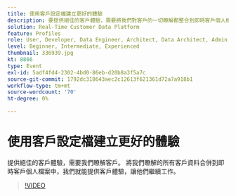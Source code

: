 ```yaml
---
title: 使用客戶設定檔建立更好的體驗
description: 要提供絕佳的客戶體驗，需要將我們對客戶的一切瞭解都整合到即時客戶個人檔案中。
solution: Real-Time Customer Data Platform
feature: Profiles
role: User, Developer, Data Engineer, Architect, Data Architect, Admin, Leader
level: Beginner, Intermediate, Experienced
thumbnail: 336939.jpg
kt: 8866
type: Event
exl-id: 5adf4fd4-2302-4bd0-86eb-d20b8a3f5a7c
source-git-commit: 1792dc318643aec2c12613f621361d72a7a918b1
workflow-type: tm+mt
source-wordcount: '70'
ht-degree: 0%

---
```


# 使用客戶設定檔建立更好的體驗

提供絕佳的客戶體驗，需要我們瞭解客戶。 將我們瞭解的所有客戶資料合併到即時客戶個人檔案中，我們就能提供客戶體驗，讓他們繼續工作。

>[!VIDEO](https://video.tv.adobe.com/v/336939/?quality=12&learn=on)

